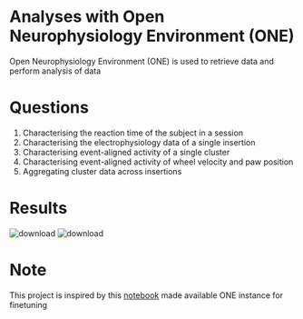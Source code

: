 # Analyses with Open Neurophysiology Environment (ONE)

Open Neurophysiology Environment (ONE) is used to retrieve data and perform analysis of data

# Questions
1. Characterising the reaction time of the subject in a session
2. Characterising the electrophysiology data of a single insertion
3. Characterising event-aligned activity of a single cluster
4. Characterising event-aligned activity of wheel velocity and paw position
5. Aggregating cluster data across insertions

# Results
![download](https://github.com/cyrilakafia/analysis_with_one/assets/79414187/522f6b6e-84cc-452e-b96b-62d52e74fd9e)
![download](https://github.com/cyrilakafia/analysis_with_one/assets/79414187/02759b14-7142-4e99-aff8-f2c10738fe34)

# Note
This project is inspired by this [notebook](https://colab.research.google.com/drive/1y3sRI1wC7qbWqN6skvulzPOp6xw8tLm7#scrollTo=RGgCO_myXJ13) made available ONE instance for finetuning
